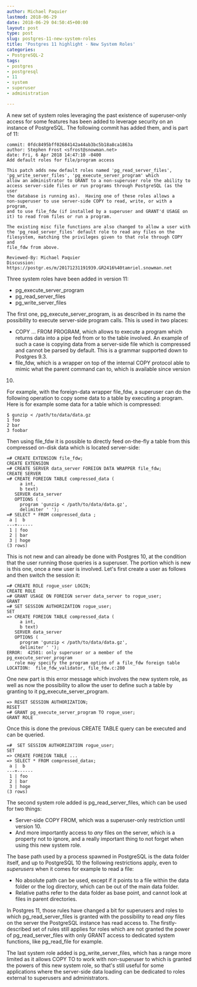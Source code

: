 ```yaml
---
author: Michael Paquier
lastmod: 2018-06-29
date: 2018-06-29 04:50:45+00:00
layout: post
type: post
slug: postgres-11-new-system-roles
title: 'Postgres 11 highlight - New System Roles'
categories:
- PostgreSQL-2
tags:
- postgres
- postgresql
- 11
- system
- superuser
- administration

---
```


A new set of system roles leveraging the past existence of superuser-only
access for some features has been added to leverage security on an instance
of PostgreSQL.  The following commit has added them, and is part of 11:

    commit: 0fdc8495bff02684142a44ab3bc5b18a8ca1863a
    author: Stephen Frost <sfrost@snowman.net>
    date: Fri, 6 Apr 2018 14:47:10 -0400
    Add default roles for file/program access

    This patch adds new default roles named 'pg_read_server_files',
    'pg_write_server_files', 'pg_execute_server_program' which
    allow an administrator to GRANT to a non-superuser role the ability to
    access server-side files or run programs through PostgreSQL (as the user
    the database is running as).  Having one of these roles allows a
    non-superuser to use server-side COPY to read, write, or with a program,
    and to use file_fdw (if installed by a superuser and GRANT'd USAGE on
    it) to read from files or run a program.

    The existing misc file functions are also changed to allow a user with
    the 'pg_read_server_files' default role to read any files on the
    filesystem, matching the privileges given to that role through COPY and
    file_fdw from above.

    Reviewed-By: Michael Paquier
    Discussion: https://postgr.es/m/20171231191939.GR2416%40tamriel.snowman.net

Three system roles have been added in version 11:

  * pg\_execute\_server\_program
  * pg\_read\_server\_files
  * pg\_write\_server\_files

The first one, pg\_execute\_server\_program, is as described in its name the
possibility to execute server-side program calls.  This is used in two places:

  * COPY ... FROM PROGRAM, which allows to execute a program which returns
  data into a pipe fed from or to the table involved.  An example of such a
  case is copying data from a server-side file which is compressed and
  cannot be parsed by default.  This is a grammar supported down to Postgres
  9.3.
  * file\_fdw, which is a wrapper on top of the internal COPY protocol able
  to mimic what the parent command can to, which is available since version
  10.

For example, with the foreign-data wrapper file\_fdw, a superuser can do
the following operation to copy some data to a table by executing a program.
Here is for example some data for a table which is compressed:

    $ gunzip < /path/to/data/data.gz
    1 foo
    2 bar
    3 foobar

Then using file\_fdw it is possible to directly feed on-the-fly a table from
this compressed on-disk data which is located server-side:

    =# CREATE EXTENSION file_fdw;
    CREATE EXTENSION
    =# CREATE SERVER data_server FOREIGN DATA WRAPPER file_fdw;
    CREATE SERVER
    =# CREATE FOREIGN TABLE compressed_data (
         a int,
         b text)
       SERVER data_server
       OPTIONS (
         program 'gunzip < /path/to/data/data.gz',
         delimiter ' ');
    =# SELECT * FROM compressed_data ;
     a |  b
    ---+------
     1 | foo
     2 | bar
     3 | hoge
    (3 rows)

This is not new and can already be done with Postgres 10, at the condition
that the user running those queries is a superuser.  The portion which is
new is this one, once a new user is involved.  Let's first create a user
as follows and then switch the session it:

    =# CREATE ROLE rogue_user LOGIN;
    CREATE ROLE
    =# GRANT USAGE ON FOREIGN server data_server to rogue_user;
    GRANT
    =# SET SESSION AUTHORIZATION rogue_user;
    SET
    => CREATE FOREIGN TABLE compressed_data (
         a int,
         b text)
       SERVER data_server
       OPTIONS (
         program 'gunzip < /path/to/data/data.gz',
         delimiter ' ');
    ERROR:  42501: only superuser or a member of the pg_execute_server_program
       role may specify the program option of a file_fdw foreign table
    LOCATION:  file_fdw_validator, file_fdw.c:280

One new part is this error message which involves the new system role, as
well as now the possibility to allow the user to define such a table
by granting to it pg\_execute\_server\_program.

    => RESET SESSION AUTHORIZATION;
    RESET
    =# GRANT pg_execute_server_program TO rogue_user;
	GRANT ROLE

Once this is done the previous CREATE TABLE query can be executed and
can be queried.

    =#  SET SESSION AUTHORIZATION rogue_user;
    SET
    => CREATE FOREIGN TABLE ...
    => SELECT * FROM compressed_datax;
     a |  b
	---+------
     1 | foo
     2 | bar
     3 | hoge
    (3 rows)

The second system role added is pg\_read\_server\_files, which can
be used for two things:

  * Server-side COPY FROM, which was a superuser-only restriction until
  version 10.
  * And more importantly access to *any* files on the server, which is
  a property not to ignore, and a really important thing to not forget
  when using this new system role.

The base path used by a process spawned in PostgreSQL is the data folder
itself, and up to PostgreSQL 10 the following restrictions apply, even
to *superusers* when it comes for example to read a file:

  * No absolute path can be used, except if it points to a file within
  the data folder or the log directory, which can be out of the main
  data folder.
  * Relative paths refer to the data folder as base point, and cannot
  look at files in parent directories.

In Postgres 11, those rules have changed a bit for superusers and roles
to which pg\_read\_server\_files is granted with the possibility to
read *any* files on the server the PostgreSQL instance has read access
to.  The firstly-described set of rules still applies for roles which
are not granted the power of pg\_read\_server\_files with only GRANT
access to dedicated system functions, like pg\_read\_file for example.

The last system role added is pg\_write\_server\_files, which has a
range more limited as it allows COPY TO to work with non-superuser
to which is granted the powers of this new system role, so that's
still useful for some applications where the server-side data loading
can be dedicated to roles external to superusers and administrators.
